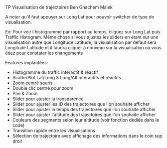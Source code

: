 TP Visualisation de trajectoires
Ben Ghachem Malek

A noter qu'il faut appuyer sur Long Lat pour pouvoir switcher de type de visualisation.

Ex: Pour voir l'histogramme par rapport au temps, cliquez sur Long Lat puis Traffic Histogram. Même chose si vous ajustez les sliders en étant sur une visualisation autre que Longitude Latitude, la visualisation par défaut sera Longitude Latitude et il faudra cliquer à nouveau sur la visualisation où vous étiez pour constater les changements

Features implantées:
- Histogramme du traffic intéractif & réactif
- ScatterPlot Lat/Long & Long/Alt intéractifs et réactifs
- Zoom centré souris
- Double clic centré pour zoom
- Pan & Zoom
- Slider pour ajuster la transparence
- Slider pour ajuster les ID des trajectoires que l'on souhaite afficher
- Slider pour ajuster le temps des trajectoires que l'on souhaite afficher
- Slider pour ajuster l'altitude des trajectoires que l'on souhaite afficher
- Couleurs des segments selon leur altitude (voir fonction dédiée dans le code)
- Transition rapide entre les visualisations
- Sélection de trajectoire avec affichage des informations dans le coin sup droit
